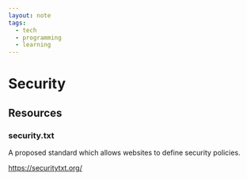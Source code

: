 ```yaml
---
layout: note
tags:
  - tech
  - programming
  - learning
---
```


# Security

## Resources

### security.txt

A proposed standard which allows websites to define security policies.

https://securitytxt.org/
